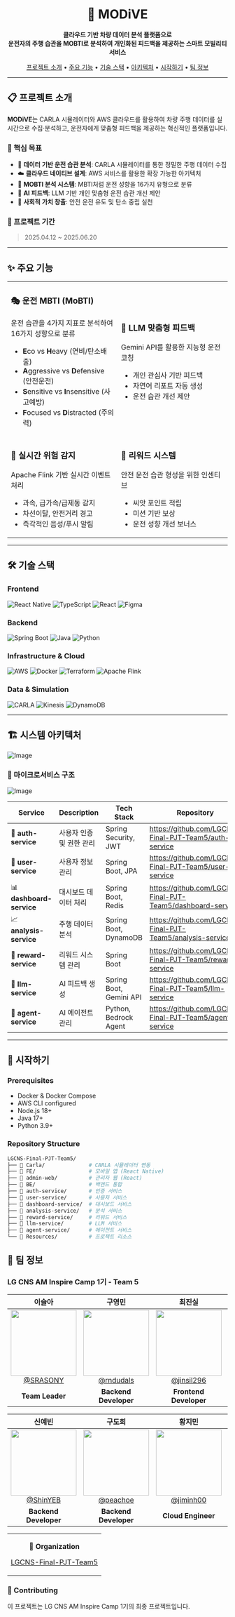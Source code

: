 <div align="center">

# 🚗 MODiVE


<p align="center">
  <b>클라우드 기반 차량 데이터 분석 플랫폼으로<br/>
  운전자의 주행 습관을 MOBTI로 분석하여 개인화된 피드백을 제공하는 스마트 모빌리티 서비스</b>
</p>

[프로젝트 소개](#-프로젝트-소개) •
[주요 기능](#-주요-기능) •
[기술 스택](#-기술-스택) •
[아키텍처](#-시스템-아키텍처) •
[시작하기](#-시작하기) •
[팀 정보](#-팀-정보)

</div>

---

## 📋 프로젝트 소개

**MODiVE**는 CARLA 시뮬레이터와 AWS 클라우드를 활용하여 차량 주행 데이터를 실시간으로 수집·분석하고, 운전자에게 맞춤형 피드백을 제공하는 혁신적인 플랫폼입니다.

### 🎯 핵심 목표

- 🚙 **데이터 기반 운전 습관 분석**: CARLA 시뮬레이터를 통한 정밀한 주행 데이터 수집
- ☁️ **클라우드 네이티브 설계**: AWS 서비스를 활용한 확장 가능한 아키텍처
- 🧬 **MOBTI 분석 시스템**: MBTI처럼 운전 성향을 16가지 유형으로 분류
- 🤖 **AI 피드백**: LLM 기반 개인 맞춤형 운전 습관 개선 제안
- 🌱 **사회적 가치 창출**: 안전 운전 유도 및 탄소 중립 실천

### 📅 프로젝트 기간
> 2025.04.12 ~ 2025.06.20

---

## ✨ 주요 기능

<table>
<tr>
<td width="50%">

### 🎭 운전 MBTI (MoBTI)
운전 습관을 4가지 지표로 분석하여 16가지 성향으로 분류
- **E**co vs **H**eavy (연비/탄소배출)
- **A**ggressive vs **D**efensive (안전운전)
- **S**ensitive vs **I**nsensitive (사고예방)
- **F**ocused vs **D**istracted (주의력)

</td>
<td width="50%">

### 🤖 LLM 맞춤형 피드백
Gemini API를 활용한 지능형 운전 코칭
- 개인 관심사 기반 피드백
- 자연어 리포트 자동 생성
- 운전 습관 개선 제안

</td>
</tr>
<tr>
<td width="50%">

### 🚨 실시간 위험 감지
Apache Flink 기반 실시간 이벤트 처리
- 과속, 급가속/급제동 감지
- 차선이탈, 안전거리 경고
- 즉각적인 음성/푸시 알림

</td>
<td width="50%">

### 🌱 리워드 시스템
안전 운전 습관 형성을 위한 인센티브
- 씨앗 포인트 적립
- 미션 기반 보상
- 운전 성향 개선 보너스

</td>
</tr>
</table>

---

## 🛠 기술 스택

### Frontend
![React Native](https://img.shields.io/badge/React_Native-20232A?style=for-the-badge&logo=react&logoColor=61DAFB)
![TypeScript](https://img.shields.io/badge/TypeScript-007ACC?style=for-the-badge&logo=typescript&logoColor=white)
![React](https://img.shields.io/badge/React-20232A?style=for-the-badge&logo=react&logoColor=61DAFB)
![Figma](https://img.shields.io/badge/Figma-F24E1E?style=for-the-badge&logo=figma&logoColor=white)

### Backend
![Spring Boot](https://img.shields.io/badge/Spring_Boot-6DB33F?style=for-the-badge&logo=spring-boot&logoColor=white)
![Java](https://img.shields.io/badge/Java-ED8B00?style=for-the-badge&logo=openjdk&logoColor=white)
![Python](https://img.shields.io/badge/Python-3776AB?style=for-the-badge&logo=python&logoColor=white)

### Infrastructure & Cloud
![AWS](https://img.shields.io/badge/AWS-232F3E?style=for-the-badge&logo=amazon-aws&logoColor=white)
![Docker](https://img.shields.io/badge/Docker-2496ED?style=for-the-badge&logo=docker&logoColor=white)
![Terraform](https://img.shields.io/badge/Terraform-7B42BC?style=for-the-badge&logo=terraform&logoColor=white)
![Apache Flink](https://img.shields.io/badge/Apache_Flink-E6526F?style=for-the-badge&logo=apache-flink&logoColor=white)

### Data & Simulation
![CARLA](https://img.shields.io/badge/CARLA-000000?style=for-the-badge&logo=data:image/png;base64,iVBORw0KGgoAAAANSUhEUgAAAA4AAAAOCAYAAAAfSC3RAAAACXBIWXMAAAsTAAALEwEAmpwYAAAAIGNIUk0AAHolAACAgwAA+f8AAIDpAAB1MAAA6mAAADqYAAAXb5JfxUYAAAA4SURBVHjaYvz//z8DOYCJgUxAtkYWZIGMjIz/GRkZGcjRyEKOJrI1orsFq0ayNWI1kBhNoxYCADbZBgzxfEwiAAAAAElFTkSuQmCC)
![Kinesis](https://img.shields.io/badge/AWS_Kinesis-FF9900?style=for-the-badge&logo=amazon-aws&logoColor=white)
![DynamoDB](https://img.shields.io/badge/DynamoDB-4053D6?style=for-the-badge&logo=amazon-dynamodb&logoColor=white)

---

## 🏗 시스템 아키텍처
![Image](https://github.com/user-attachments/assets/bb5fece9-0a6f-48d3-8b0d-96f334ded85c)

### 🔧 마이크로서비스 구조
![Image](https://github.com/user-attachments/assets/5678f897-9ceb-41b4-b9ba-cc3c1896440d)

| Service | Description | Tech Stack | Repository | 
|---------|-------------|------------|------------|
| 🔐 **auth-service** | 사용자 인증 및 권한 관리 | Spring Security, JWT | https://github.com/LGCNS-Final-PJT-Team5/auth-service |
| 👤 **user-service** | 사용자 정보 관리 | Spring Boot, JPA | https://github.com/LGCNS-Final-PJT-Team5/user-service |
| 📊 **dashboard-service** | 대시보드 데이터 처리 | Spring Boot, Redis | https://github.com/LGCNS-Final-PJT-Team5/dashboard-service |
| 📈 **analysis-service** | 주행 데이터 분석 | Spring Boot, DynamoDB | https://github.com/LGCNS-Final-PJT-Team5/analysis-service |
| 🎁 **reward-service** | 리워드 시스템 관리 | Spring Boot | https://github.com/LGCNS-Final-PJT-Team5/reward-service |
| 🤖 **llm-service** | AI 피드백 생성 | Spring Boot, Gemini API | https://github.com/LGCNS-Final-PJT-Team5/llm-service |
| 🤝 **agent-service** | AI 에이전트 관리 | Python, Bedrock Agent | https://github.com/LGCNS-Final-PJT-Team5/agent-service |

---

## 🚀 시작하기

### Prerequisites

- Docker & Docker Compose
- AWS CLI configured
- Node.js 18+
- Java 17+
- Python 3.9+

### Repository Structure

```bash
LGCNS-Final-PJT-Team5/
├── 📁 Carla/              # CARLA 시뮬레이터 연동
├── 📁 FE/                 # 모바일 앱 (React Native)
├── 📁 admin-web/          # 관리자 웹 (React)
├── 📁 BE/                 # 백엔드 통합
├── 📁 auth-service/       # 인증 서비스
├── 📁 user-service/       # 사용자 서비스
├── 📁 dashboard-service/  # 대시보드 서비스
├── 📁 analysis-service/   # 분석 서비스
├── 📁 reward-service/     # 리워드 서비스
├── 📁 llm-service/        # LLM 서비스
├── 📁 agent-service/      # 에이전트 서비스
└── 📁 Resources/          # 프로젝트 리소스
```

## 👥 팀 정보

### LG CNS AM Inspire Camp 1기 - Team 5

| **이슬아** | **구영민** | **최진실** | **김민중** |
| :------: |  :------: | :------: | :------: |
| [<img src="https://avatars.githubusercontent.com/u/150000000?v=4" height=150 width=150> <br/> @SRASONY](https://github.com/SRASONY) | [<img src="https://avatars.githubusercontent.com/u/150000001?v=4" height=150 width=150> <br/> @rndudals](https://github.com/rndudals) | [<img src="https://avatars.githubusercontent.com/u/150000002?v=4" height=150 width=150> <br/> @jinsil296](https://github.com/jinsil296) | [<img src="https://avatars.githubusercontent.com/u/150000003?v=4" height=150 width=150> <br/> @minjooong](https://github.com/minjooong) |
| **Team Leader** | **Backend Developer** | **Frontend Developer** | **Backend Developer** |

| **신예빈** | **구도희** | **황지민** | **류동현** |
| :------: |  :------: | :------: | :------: |
| [<img src="https://avatars.githubusercontent.com/u/91859242?v=4" height=150 width=150> <br/> @ShinYEB](https://github.com/ShinYEB) | [<img src="https://avatars.githubusercontent.com/u/150000005?v=4" height=150 width=150> <br/> @peachoe](https://github.com/peachoe) | [<img src="https://avatars.githubusercontent.com/u/150000006?v=4" height=150 width=150> <br/> @jiminh00](https://github.com/jiminh00) | [<img src="https://avatars.githubusercontent.com/u/150000007?v=4" height=150 width=150> <br/> @Ryu1216](https://github.com/Ryu1216) |
| **Backend Developer** | **Backend Developer** | **Cloud Engineer** | **Frontend Developer** |
<table>
<tr>
<td align="center">

**🏢 Organization**

[LGCNS-Final-PJT-Team5](https://github.com/LGCNS-Final-PJT-Team5)


</td>
</tr>
</table>

### 🤝 Contributing

이 프로젝트는 LG CNS AM Inspire Camp 1기의 최종 프로젝트입니다.
